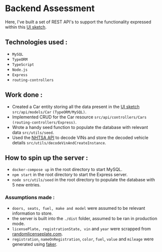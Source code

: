 # Backend Assessment

Here, I've built a set of REST API's to support the functionality expressed within this [UI sketch](https://xd.adobe.com/view/fed5ede8-2626-46ec-a3f9-ec0cba0df6f4-ab86/).

## Technologies used :
- `MySQL`
- `TypeORM`
- `TypeScript`
- `Node.js`
- `Express`
- `routing-controllers`

## Work done :
- Created a Car entity storing all the data present in the [UI sketch](https://xd.adobe.com/view/fed5ede8-2626-46ec-a3f9-ec0cba0df6f4-ab86/) `src/api/models/Car` `(TypeORM/MySQL)`.
- Implemented CRUD for the Car resource `src/api/controllers/Cars` `(routing-controllers/Express)`.
- Wrote a handy seed function to populate the database with relevant data `src/utils/seed`.
-  Used the [NHTSA API](https://vpic.nhtsa.dot.gov/api/) to decode VINs and store the decoded vehicle details `src/utils/decodeVinAndCreateInstance`.

## How to spin up the server :
- `docker-compose up` in the root directory to start MySQL.
- `npm start` in the root directory to start the Express server.
- `node src/utils/seed` in the root directory to populate the database with 5 new entries.

### Assumptions made :
- `doors, seats, fuel, make and model` were assumed to be relevant information to store.
- the server is built into the `./dist` folder, assumed to be ran in production mode.
- `licensePlate, registrationState, vin` and `year` were scrapped from [randomlicenseplate.com](https://randomlicenseplate.com/license-plate).
- `registration`, `nameOnRegistration`, `color`, `fuel`, `value` and `mileage` were generated using [faker](https://fakerjs.dev/guide/#overview).